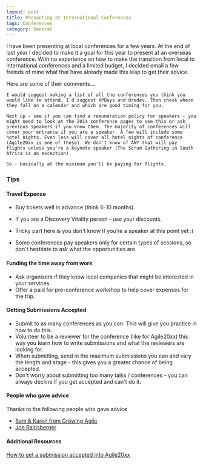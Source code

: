 ```yaml
---
layout: post
title: Presenting at International Conferences
tags: Conferences
category: General
---
```


I have been presenting at local conferences for a few years. At the end of last year I decided to make it a goal for this year to present at an overseas conference. With no experience on how to make the transition from local to international conferences and a limited budget, I decided email a few freinds of mine what that have already made this leap to get their advice.

Here are some of their comments...  

~~~
I would suggest making a list of all the conferences you think you would like to attend. I'd suggest XPDays and Oredev. Then check where they fall on a calendar and which are good timing for you.  
  
Next up - see if you can find a remuneration policy for speakers - you might need to look at the 2014 conference pages to see this or ask previous speakers if you know them. The majority of conferences will cover your entrance if you are a speaker. A few will include some hotel nights. Even less will cover all hotel nights of conference (Agile20xx is one of these). We don't know of ANY that will pay flights unless you're a keynote speaker (The Scrum Gathering in South Africa is an exception).

So - basically at the minimum you'll be paying for flights.
~~~

### Tips ###

#### Travel Expense ####

- Buy tickets well in advance (think 6-10 months).  
- If you are a Discovery Vitality person - use your discounts.  
- Tricky part here is you don't know if you're a speaker at this point yet :(  

- Some conferences pay speakers only for certain types of sessions, so don't hestitate to ask what the opportunities are. 

#### Funding the time away from work ####

- Ask organisers if they know local companies that might be interested in your services.  
- Offer a paid for pre-conference workshop to help cover expenses for the trip.  

#### Getting Submissions Accepted ####

- Submit to as many conferences as you can. This will give you practice in how to do this.  
- Volunteer to be a reviewer for the conference (like for Agile20xx) this way you learn how to write submissions and what the reviewers are looking for.  
- When submitting, send in the maximum submissions you can and vary the length and stage - this gives you a greater chance of being accepted. 
- Don't worry about submitting too many talks / conferences - you can always decline if you get accepted and can't do it.

#### People who gave advice ####

Thanks to the following people who gave advice  
- [Sam & Karen from Growing Agile](http://growingagile.co.za/)  
- [Joe Rainsberger](http://www.jbrains.ca/)  

#### Additional Resources ####

[How to get a submission accepted into Agile20xx](http://www.mitchlacey.com/blog/getting-your-session-accepted-to-the-agile-alliance-agile-conference.html)  
